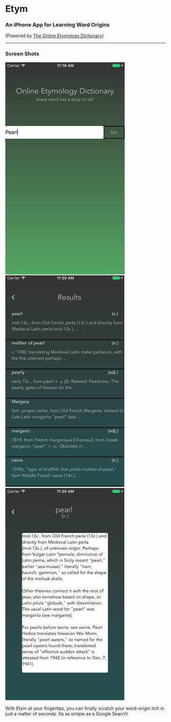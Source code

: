 # Etym 

### An iPhone App for Learning Word Origins
(Powered by [The Online Etymology Dictionary](http://www.etymonline.com))
- - - - - - - - - - - - - - - - - - - - - - - - - - - - - - - - - - - - - 
### Screen Shots
<div style="overflow: hidden;">
  <div style="overflow-x: visible; overflow-y: hidden; whitespace: nowrap;">
    <img style="display: inline-block;" src='./Pics/Etym-Search.png' alt='Search Page'/>
    <img style="display: inline-block;" src='./Pics/Etym-Results.png' alt='Results Page'/>
    <img style="display: inline-block;" src='./Pics/Etym-Term.png' alt='Word Page'/>
  </div>
</div>

With Etym at your fingertips, you can finally scratch your word-origin itch in just a matter of seconds. Its as simple as a Google Search! 
